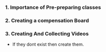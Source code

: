

### 1. Importance of Pre-preparing classes



### 2. Creating a compensation Board




### 3. Creating And Collecting Videos

- If they dont exist then create them. 






